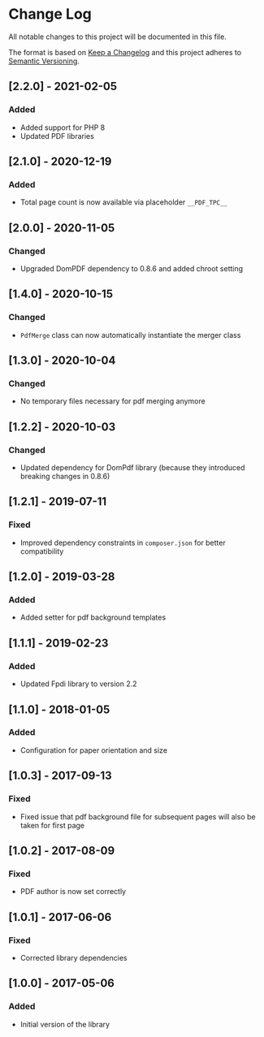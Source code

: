 # Change Log
All notable changes to this project will be documented in this file.

The format is based on [Keep a Changelog](http://keepachangelog.com/)
and this project adheres to [Semantic Versioning](http://semver.org/).

## [2.2.0] - 2021-02-05
### Added
- Added support for PHP 8
- Updated PDF libraries

## [2.1.0] - 2020-12-19
### Added
- Total page count is now available via placeholder `__PDF_TPC__` 

## [2.0.0] - 2020-11-05
### Changed
- Upgraded DomPDF dependency to 0.8.6 and added chroot setting

## [1.4.0] - 2020-10-15
### Changed
- `PdfMerge` class can now automatically instantiate the merger class

## [1.3.0] - 2020-10-04
### Changed
- No temporary files necessary for pdf merging anymore

## [1.2.2] - 2020-10-03
### Changed
- Updated dependency for DomPdf library (because they introduced breaking changes in 0.8.6)

## [1.2.1] - 2019-07-11
### Fixed
- Improved dependency constraints in ```composer.json``` for better compatibility

## [1.2.0] - 2019-03-28
### Added
- Added setter for pdf background templates

## [1.1.1] - 2019-02-23
### Added
- Updated Fpdi library to version 2.2

## [1.1.0] - 2018-01-05
### Added
- Configuration for paper orientation and size 

## [1.0.3] - 2017-09-13
### Fixed
- Fixed issue that pdf background file for subsequent pages will also be taken for first page

## [1.0.2] - 2017-08-09
### Fixed
- PDF author is now set correctly

## [1.0.1] - 2017-06-06
### Fixed
- Corrected library dependencies

## [1.0.0] - 2017-05-06
### Added
- Initial version of the library
